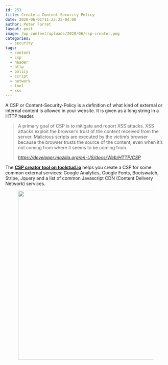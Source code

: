 ```yaml
---
id: 253
title: Create a Content-Security Policy
date: 2020-06-01T11:23:23-04:00
author: Peter Forret
layout: post
image: /wp-content/uploads/2020/06/csp-creator.png
categories:
  - security
tags:
  - content
  - csp
  - header
  - http
  - policy
  - script
  - network
  - tool
  - xss
---
```

 

A CSP or Content-Security-Policy is a definition of what kind of external or internal content is allowed in your website. It is given as a long string in a HTTP header.

<blockquote class="wp-block-quote">
  <p>
    A primary goal of CSP is to mitigate and report XSS attacks. XSS attacks exploit the browser&#8217;s trust of the content received from the server. Malicious scripts are executed by the victim&#8217;s browser because the browser trusts the source of the content, even when it&#8217;s not coming from where it seems to be coming from.
  </p>
  
  <cite><a href="https://developer.mozilla.org/en-US/docs/Web/HTTP/CSP">https://developer.mozilla.org/en-US/docs/Web/HTTP/CSP</a></cite>
</blockquote>

The [**CSP creator tool on toolstud.io**](https://toolstud.io/network/csp.php) helps you create a CSP for some common external services: Google Analytics, Google Fonts, Bootswatch, Stripe, Jquery and a list of common Javascript CDN (Content Delivery Network) services.<figure class="wp-block-image size-large">

<img loading="lazy" width="719" height="530" src="https://blog.toolstud.io/wp-content/uploads/2020/06/csp-creator.png" alt="" class="wp-image-257" srcset="https://blog.toolstud.io/wp-content/uploads/2020/06/csp-creator.png 719w, https://blog.toolstud.io/wp-content/uploads/2020/06/csp-creator-500x369.png 500w" sizes="(max-width: 719px) 100vw, 719px" /> </figure>